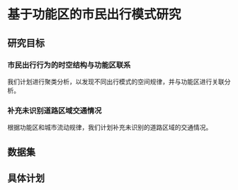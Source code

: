 # 基于功能区的市民出行模式研究
## 研究目标
### 市民出行行为的时空结构与功能区联系
我们计划进行聚类分析，以发现不同出行模式的空间规律，并与功能区进行关联分析。
### 补充未识别道路区域交通情况
根据功能区和城市流动规律，我们计划补充未识别的道路区域的交通情况。
## 数据集

## 具体计划
